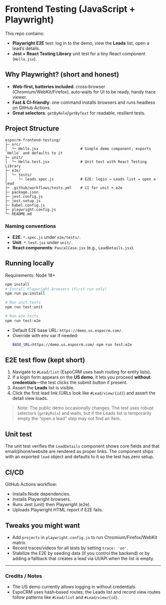 
# Frontend Testing (JavaScript + Playwright)

This repo contains:
- **Playwright E2E** test: log in to the demo, view the **Leads** list, open a lead’s details.
- **Jest + React Testing Library** unit test for a tiny React component (`Hello.jsx`).

## Why Playwright? (short and honest)
- **Web‑first, batteries included**: cross‑browser (Chromium/WebKit/Firefox), auto‑waits for UI to be ready, handy trace viewer.
- **Fast & CI‑friendly**: one command installs browsers and runs headless on GitHub Actions.
- **Great selectors**: `getByRole`/`getByText` for readable, resilient tests.

## Project Structure

```
espocrm-frontend-testing/
├─ src/
│  └─ Hello.jsx                   # Simple demo component; exports `Hello` and defaults to it
├─ unit/
│  └─ Hello.test.jsx              # Unit test with React Testing Library
├─ e2e/ 
│  └─ tests/
│     └─ leads.spec.js            # E2E: login → Leads list → open a lead
├─ .github/workflows/tests.yml    # CI for unit + e2e
├─ package.json
├─ jest.config.js
├─ jest.setup.js
├─ babel.config.js
├─ playwright.config.js
└─ README.md
```

### Naming conventions
- **E2E**: `*.spec.js` under `e2e/tests/`.
- **Unit**: `*.test.jsx` under `unit/`.
- **React components**: `PascalCase.jsx` (e.g., `LeadDetails.jsx`).

## Running locally

Requirements: Node 18+

```bash
npm install
# Install Playwright browsers (first run only)
npm run pw:install

# Run unit tests
npm run test:unit

# Run e2e tests
npm run test:e2e
```

- Default E2E base URL: `https://demo.us.espocrm.com/`.
- Override with env var if needed:
  ```bash
  BASE_URL=https://demo.us.espocrm.com/ npm run test:e2e
  ```

## E2E test flow (kept short)
1. Navigate to `#Lead/list` (EspoCRM uses hash routing for entity lists).
2. If a login form appears on the **US demo**, it lets you proceed **without credentials**—the test clicks the submit button if present.
3. Assert the **Leads** list is visible.
4. Click the first lead link (URLs look like `#Lead/view/{id}`) and assert the detail view loads.

> Note: The public demo occasionally changes. The test uses robust selectors (`getByRole`) and waits, but if the Leads list is temporarily empty the “open a lead” step may not find an item.

## Unit test
The unit test verifies the `LeadDetails` component shows core fields and that email/phone/website are rendered as proper links. The component ships with an exported `lead` object and defaults to it so the test has zero setup.

## CI/CD
GitHub Actions workflow:
- Installs Node dependencies.
- Installs Playwright browsers.
- Runs Jest (unit) then Playwright (e2e).
- Uploads Playwright HTML report if E2E fails.

## Tweaks you might want
- Add `projects` in `playwright.config.js` to run Chromium/Firefox/WebKit matrix.
- Record traces/videos for all tests by setting `trace: 'on'`.
- Stabilize the E2E by seeding data (if you control the backend) or by adding a fallback that creates a lead via UI/API when the list is empty.

---

### Credits / Notes
- The US demo currently allows logging in without credentials.
- EspoCRM uses hash‑based routes; the Leads list and record view routes follow patterns like `#Lead/list` and `#Lead/view/{id}`.

